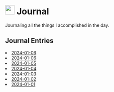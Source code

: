 <h1><img src="https://emojis.slackmojis.com/emojis/images/1648075155/56583/journal.gif?1648075155" width="30"/> Journal </h1>

<p>Journaling all the things I accomplished in the day.</p>

<h2>Journal Entries</h2>
<li><a href="2024/01-January/2024-01-07.md">2024-01-06</a></li>
<li><a href="2024/01-January/2024-01-06.md">2024-01-06</a></li>
<li><a href="2024/01-January/2024-01-05.md">2024-01-05</a></li>
<li><a href="2024/01-January/2024-01-04.md">2024-01-04</a></li>
<li><a href="2024/01-January/2024-01-03.md">2024-01-03</a></li>
<li><a href="2024/01-January/2024-01-02.md">2024-01-02</a></li>
<li><a href="2024/01-January/2024-01-01.md">2024-01-01</a></li>
